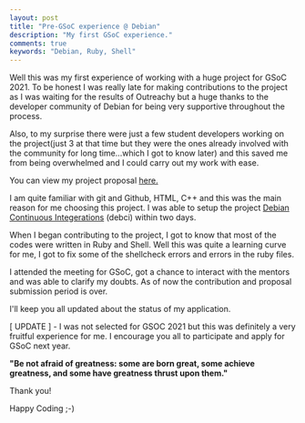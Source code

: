 ```yaml
---
layout: post
title: "Pre-GSoC experience @ Debian"
description: "My first GSoC experience."
comments: true
keywords: "Debian, Ruby, Shell"
---
```



Well this was my first experience of working with a huge project for GSoC 2021.
To be honest I was really late for making contributions to the project as I was waiting for the results of Outreachy but a huge thanks to the developer community of Debian for being very supportive throughout the process.

Also, to my surprise there were just a few student developers working on the project(just 3 at that time but they were the ones already involved with the community for long time...which I got to know later) and this saved me from being overwhelmed and I could carry out my work with ease. 

You can view my project proposal [here.](https://docs.google.com/document/d/1gPS0DD3us0_5ecczn9-vZxP8ujcYpJGTsJPomL5X75k/edit?usp=sharing)

I am quite familiar with git and Github, HTML, C++ and this was the main reason for me choosing this project.
I was able to setup the project [Debian Continuous Integerations](https://salsa.debian.org/ci-team/debci) (debci)  within two days.

When I began contributing to the project, I got to know that most of the codes were written in Ruby and Shell. Well this was quite a learning curve for me, I got to fix some of the shellcheck errors and errors in the ruby files.

I attended the meeting for GSoC, got a chance to interact with the mentors and was able to clarify my doubts.
As of now the contribution and proposal submission period is over.

I'll keep you all updated about the status of my application.

[ UPDATE ] - I was not selected for GSOC 2021 but this was definitely a very fruitful experience for me. I encourage you all to participate and apply for GSoC next year. 

**"Be not afraid of greatness: some are born great, some achieve greatness, and some have greatness thrust upon them."**

Thank you!

Happy Coding ;-)